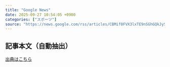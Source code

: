 ```yaml
---
title: "Google News"
date: 2025-09-27 10:54:05 +0900
categories: ["スポーツ"]
source: "https://news.google.com/rss/articles/CBMif0FVX3lxTE9nSGhGQkJySDU2bzhhS3pCRDZZMGJELVlrdS1SZHBGampKelFpYWVabkZQSTlYMXgtMFE2OFRMYW8ySU5KUEZCZENrLTVhcFVkbXk4WEpfQmlDU3Zzb1FyYU1zQjdWbF81VjZDMUYtN1NvV1l4SnItRjNwX0dtRHM?oc=5"
---
```


## 記事本文（自動抽出）
<body class="y0K44d EA71Tc" id="readabilityBody"></body>

[出典はこちら](https://news.google.com/rss/articles/CBMif0FVX3lxTE9nSGhGQkJySDU2bzhhS3pCRDZZMGJELVlrdS1SZHBGampKelFpYWVabkZQSTlYMXgtMFE2OFRMYW8ySU5KUEZCZENrLTVhcFVkbXk4WEpfQmlDU3Zzb1FyYU1zQjdWbF81VjZDMUYtN1NvV1l4SnItRjNwX0dtRHM?oc=5)
